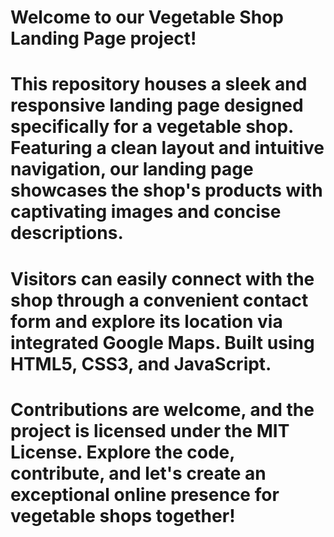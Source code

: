 # Welcome to our Vegetable Shop Landing Page project!

# This repository houses a sleek and responsive landing page designed specifically for a vegetable shop. Featuring a clean layout and intuitive navigation, our landing page showcases the shop's products with captivating images and concise descriptions.
# Visitors can easily connect with the shop through a convenient contact form and explore its location via integrated Google Maps. Built using HTML5, CSS3, and JavaScript. 

# Contributions are welcome, and the project is licensed under the MIT License. Explore the code, contribute, and let's create an exceptional online presence for vegetable shops together! 
